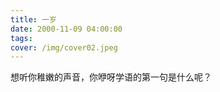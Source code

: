 ```yaml
---
title: 一岁
date: 2000-11-09 04:00:00
tags:
cover: /img/cover02.jpeg
---
```


想听你稚嫩的声音，你咿呀学语的第一句是什么呢？
